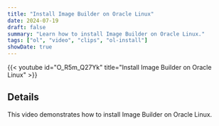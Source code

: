 ```yaml
---
title: "Install Image Builder on Oracle Linux"
date: 2024-07-19
draft: false
summary: "Learn how to install Image Builder on Oracle Linux."
tags: ["ol", "video", "clips", "ol-install"]
showDate: true
---
```


{{< youtube id="O_R5m_Q27Yk" title="Install Image Builder on Oracle Linux" >}}

## Details

This video demonstrates how to install Image Builder on Oracle Linux.
